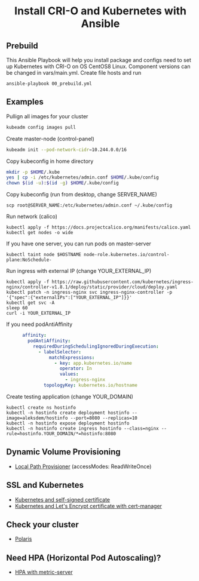 <h1 align="center">Install CRI-O and Kubernetes with Ansible</h1>


## Prebuild
This Ansible Playbook will help you install package and configs need to set up Kubernetes with CRI-O on OS CentOS8 Linux. Component versions can be changed in vars/main.yml. Create file hosts and run

```
ansible-playbook 00_prebuild.yml
```


## Examples

Pullign all images for your cluster

```sh
kubeadm config images pull
```


Create master-node (control-panel)

```sh
kubeadm init --pod-network-cidr=10.244.0.0/16
```

Copy kubeconfig in home directory

```sh
mkdir -p $HOME/.kube
yes | cp -i /etc/kubernetes/admin.conf $HOME/.kube/config
chown $(id -u):$(id -g) $HOME/.kube/config
```

Copy kubeconfig (run from desktop, change SERVER_NAME)
```
scp root@SERVER_NAME:/etc/kubernetes/admin.conf ~/.kube/config
```

Run network (calico)

```
kubectl apply -f https://docs.projectcalico.org/manifests/calico.yaml
kubectl get nodes -o wide
```

If you have one server, you can run pods on master-server

```
kubectl taint node $HOSTNAME node-role.kubernetes.io/control-plane:NoSchedule-
```

Run ingress with external IP (change YOUR_EXTERNAL_IP)

```
kubectl apply -f https://raw.githubusercontent.com/kubernetes/ingress-nginx/controller-v1.8.1/deploy/static/provider/cloud/deploy.yaml
kubectl patch -n ingress-nginx svc ingress-nginx-controller -p '{"spec":{"externalIPs":["YOUR_EXTERNAL_IP"]}}'
kubectl get svc -A
sleep 60
curl -i YOUR_EXTERNAL_IP
```

If you need podAntiAffinity
```yml
      affinity:
        podAntiAffinity:
          requiredDuringSchedulingIgnoredDuringExecution:
            - labelSelector:
                matchExpressions:
                  - key: app.kubernetes.io/name
                    operator: In
                    values:
                      - ingress-nginx
              topologyKey: kubernetes.io/hostname
```


Create testing application (change YOUR_DOMAIN)

```
kubectl create ns hostinfo
kubectl -n hostinfo create deployment hostinfo --image=aleksdem/hostinfo --port=8080 --replicas=10
kubectl -n hostinfo expose deployment hostinfo
kubectl -n hostinfo create ingress hostinfo --class=nginx --rule=hostinfo.YOUR_DOMAIN/*=hostinfo:8080
```


## Dynamic Volume Provisioning

* [Local Path Provisioner](https://github.com/rancher/local-path-provisioner) (accessModes: ReadWriteOnce)


## SSL and Kubernetes

* [Kubernetes and self-signed certificate](SSC_Kubernetes.md)
* [Kubernetes and Let's Encrypt certificate with cert-manager](SSL_Kubernetes.md)


## Check your cluster

* [Polaris](https://github.com/FairwindsOps/polaris)


## Need HPA (Horizontal Pod Autoscaling)?

* [HPA with metric-server](HPA.md)
